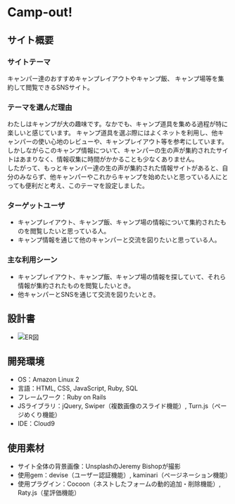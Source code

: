 # Camp-out!

## サイト概要

### サイトテーマ
キャンパー達のおすすめキャンプレイアウトやキャンプ飯、 キャンプ場等を集約して閲覧できるSNSサイト。
​
### テーマを選んだ理由
わたしはキャンプが大の趣味です。なかでも、キャンプ道具を集める過程が特に楽しいと感じています。
キャンプ道具を選ぶ際にはよくネットを利用し、他キャンパーの使い心地のレビューや、キャンプレイアウト等を参考にしています。<br>
しかしながらこのキャンプ情報について、キャンパーの生の声が集約されたサイトはあまりなく、情報収集に時間がかかることも少なくありません。<br>
したがって、もっとキャンパー達の生の声が集約された情報サイトがあると、自分のみならず、他キャンパーやこれからキャンプを始めたいと思っている人にとっても便利だと考え、このテーマを設定しました。
​
### ターゲットユーザ
- キャンプレイアウト、キャンプ飯、キャンプ場の情報について集約されたものを閲覧したいと思っている人。
- キャンプ情報を通じて他のキャンパーと交流を図りたいと思っている人。
​
### 主な利用シーン
- キャンプレイアウト、キャンプ飯、キャンプ場の情報を探していて、それら情報が集約されたものを閲覧したいとき。
- 他キャンパーとSNSを通じて交流を図りたいとき。
​
## 設計書
- ![ER図](app/assets/images/ER図.png)
​
## 開発環境
- OS：Amazon Linux 2
- 言語：HTML, CSS, JavaScript, Ruby, SQL
- フレームワーク：Ruby on Rails
- JSライブラリ：jQuery, Swiper（複数画像のスライド機能）, Turn.js（ページめくり機能）
- IDE：Cloud9
​
## 使用素材
- サイト全体の背景画像：UnsplashのJeremy Bishopが撮影
- 使用gem：devise（ユーザー認証機能）, kaminari（ページネーション機能）
- 使用プラグイン：Cocoon（ネストしたフォームの動的追加・削除機能）, Raty.js（星評価機能）